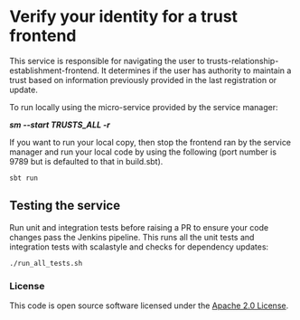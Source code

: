 # Verify your identity for a trust frontend

This service is responsible for navigating the user to trusts-relationship-establishment-frontend. It determines if the user has authority to maintain a trust based on information previously provided in the last registration or update.

To run locally using the micro-service provided by the service manager:

***sm --start TRUSTS_ALL -r***

If you want to run your local copy, then stop the frontend ran by the service manager and run your local code by using the following (port number is 9789 but is defaulted to that in build.sbt).

`sbt run`

## Testing the service
Run unit and integration tests before raising a PR to ensure your code changes pass the Jenkins pipeline. This runs all the unit tests and integration tests with scalastyle and checks for dependency updates:

`./run_all_tests.sh`


### License

This code is open source software licensed under the [Apache 2.0 License]("http://www.apache.org/licenses/LICENSE-2.0.html").
